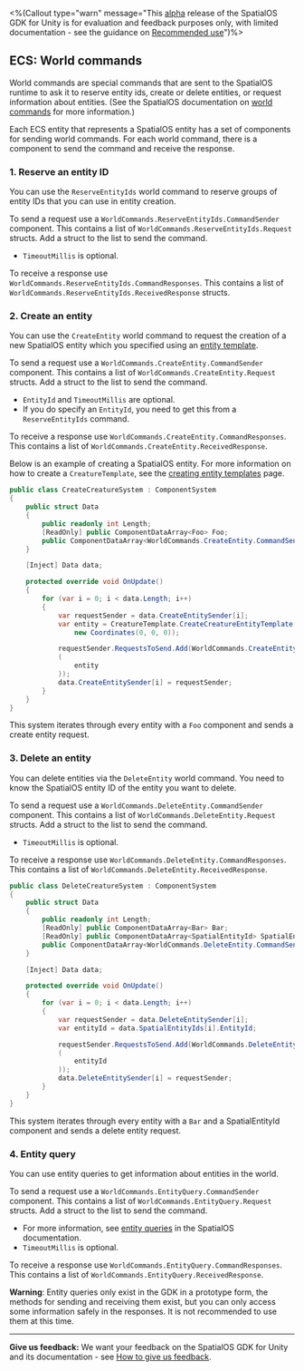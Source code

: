 <%(Callout type="warn" message="This [alpha](https://docs.improbable.io/reference/latest/shared/release-policy#maturity-stages) release of the SpatialOS GDK for Unity is for evaluation and feedback purposes only, with limited documentation - see the guidance on [Recommended use](https://github.com/spatialos/UnityGDK/blob/master/README.md#recommended-use)")%>

## ECS: World commands

World commands are special commands that are sent to the SpatialOS runtime to ask it to reserve entity ids, create or delete entities, or request information about entities. (See the SpatialOS documentation on [world commands](https://docs.improbable.io/reference/latest/shared/design/commands#world-commands) for more information.)

Each ECS entity that represents a SpatialOS entity has a set of components for sending world commands. For each world command, there is a component to send the command and receive the response.

### 1. Reserve an entity ID

You can use the `ReserveEntityIds` world command to reserve groups of entity IDs that you can use in entity creation.

To send a request use a `WorldCommands.ReserveEntityIds.CommandSender` component. This contains a list of `WorldCommands.ReserveEntityIds.Request` structs. Add a struct to the list to send the command.

- `TimeoutMillis` is optional.

To receive a response use `WorldCommands.ReserveEntityIds.CommandResponses`. This contains a list of `WorldCommands.ReserveEntityIds.ReceivedResponse` structs.

### 2. Create an entity

You can use the `CreateEntity` world command to request the creation of a new SpatialOS entity which you specified using an [entity template]({{urlRoot}}/content/entity-templates).

To send a request use a `WorldCommands.CreateEntity.CommandSender` component. This contains a list of `WorldCommands.CreateEntity.Request` structs. Add a struct to the list to send the command.

- `EntityId` and `TimeoutMillis` are optional.
- If you do specify an `EntityId`, you need to get this from a `ReserveEntityIds` command.

To receive a response use `WorldCommands.CreateEntity.CommandResponses`. This contains a list of `WorldCommands.CreateEntity.ReceivedResponse`.

Below is an example of creating a SpatialOS entity. For more information on how to create a `CreatureTemplate`, see the [creating entity templates]({{urlRoot}}/content/entity-templates.md) page.

```csharp
public class CreateCreatureSystem : ComponentSystem
{
    public struct Data
    {
        public readonly int Length;
        [ReadOnly] public ComponentDataArray<Foo> Foo;
        public ComponentDataArray<WorldCommands.CreateEntity.CommandSender> CreateEntitySender;
    }

    [Inject] Data data;

    protected override void OnUpdate()
    {
        for (var i = 0; i < data.Length; i++)
        {
            var requestSender = data.CreateEntitySender[i];
            var entity = CreatureTemplate.CreateCreatureEntityTemplate(
                new Coordinates(0, 0, 0));

            requestSender.RequestsToSend.Add(WorldCommands.CreateEntity.CreateRequest
            (
                entity
            ));
            data.CreateEntitySender[i] = requestSender;
        }
    }
}
```

This system iterates through every entity with a `Foo` component and sends a create entity request.

### 3.  Delete an entity

You can delete entities via the `DeleteEntity` world command. You need to know the SpatialOS entity ID of the entity you want to delete.

To send a request use a `WorldCommands.DeleteEntity.CommandSender` component. This contains a list of `WorldCommands.DeleteEntity.Request` structs. Add a struct to the list to send the command.

- `TimeoutMillis` is optional.

To receive a response use `WorldCommands.DeleteEntity.CommandResponses`. This contains a list of `WorldCommands.DeleteEntity.ReceivedResponse`.

```csharp
public class DeleteCreatureSystem : ComponentSystem
{
    public struct Data
    {
        public readonly int Length;
        [ReadOnly] public ComponentDataArray<Bar> Bar;
        [ReadOnly] public ComponentDataArray<SpatialEntityId> SpatialEntityIds;
        public ComponentDataArray<WorldCommands.DeleteEntity.CommandSender> DeleteEntitySender;
    }

    [Inject] Data data;

    protected override void OnUpdate()
    {
        for (var i = 0; i < data.Length; i++)
        {
            var requestSender = data.DeleteEntitySender[i];
            var entityId = data.SpatialEntityIds[i].EntityId;

            requestSender.RequestsToSend.Add(WorldCommands.DeleteEntity.CreateRequest
            (
                entityId
            ));
            data.DeleteEntitySender[i] = requestSender;
        }
    }
}
```

This system iterates through every entity with a `Bar` and a SpatialEntityId component and sends a delete entity request.

### 4. Entity query

You can use entity queries to get information about entities in the world.

To send a request use a `WorldCommands.EntityQuery.CommandSender` component. This contains a list of `WorldCommands.EntityQuery.Request` structs. Add a struct to the list to send the command.

- For more information, see [entity queries](https://docs.improbable.io/reference/latest/shared/glossary#queries) in the SpatialOS documentation.
- `TimeoutMillis` is optional.

To receive a response use `WorldCommands.EntityQuery.CommandResponses`. This contains a list of `WorldCommands.EntityQuery.ReceivedResponse`.

**Warning**: Entity queries only exist in the GDK in a prototype form, the methods for sending and receiving them exist, but you can only access some information  safely in the responses. It is not recommended to use them at this time.

------

**Give us feedback:** We want your feedback on the SpatialOS GDK for Unity and its documentation  - see [How to give us feedback](https://github.com/spatialos/UnityGDK/blob/master/README.md#give-us-feedback).
